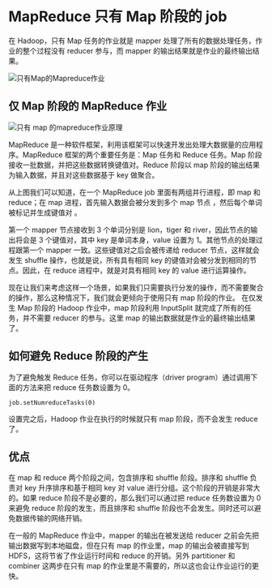# MapReduce 只有 Map 阶段的 job

在 Hadoop，只有 Map 任务的作业就是 mapper 处理了所有的数据处理任务，作业的整个过程没有 reducer 参与，而 mapper 的输出结果就是作业的最终输出结果。

![只有Map的Mapreduce作业](https://www.hadoopdoc.com/media/editor/file_1570258133000_20191005144855904374.png "只有Map的Mapreduce作业")

## 仅 Map 阶段的 MapReduce 作业

![只有 map 的mapreduce作业原理](https://www.hadoopdoc.com/media/editor/file_1570258195000_20191005144957180756.png "只有 map 的mapreduce作业原理")

MapReduce 是一种软件框架，利用该框架可以快速开发出处理大数据量的应用程序。MapReduce 框架的两个重要任务是：Map 任务和 Reduce 任务。Map 阶段接收一批数据，并把这些数据转换键值对。Reduce 阶段以 map 阶段的输出结果为输入数据，并且对这些数据基于 key 做聚合。

从上图我们可以知道，在一个 MapReduce job 里面有两组并行进程，即 map 和 reduce；在 map 进程，首先输入数据会被分发到多个 map 节点 ，然后每个单词被标记并生成键值对 。

第一个 mapper 节点接收到 3 个单词分别是 lion，tiger 和 river，因此节点的输出将会是 3 个键值对，其中 key 是单词本身，value 设置为 1。其他节点的处理过程跟第一个 mapper 一致。这些键值对之后会被传递给 reducer 节点，这样就会发生 shuffle 操作，也就是说，所有具有相同 key 的键值对会被分发到相同的节点。因此，在 reduce 进程中，就是对具有相同 key 的 value 进行运算操作。

现在让我们来考虑这样一个场景，如果我们只需要执行分发的操作，而不需要聚合的操作，那么这种情况下，我们就会更倾向于使用只有 map 阶段的作业。 在仅发生 Map 阶段的 Hadoop 作业中，map 阶段利用 InputSplit 就完成了所有的任务，并不需要 reducer 的参与。这里 map 的输出数据就是作业的最终输出结果了。

## 如何避免 Reduce 阶段的产生

为了避免触发 Reduce 任务，你可以在驱动程序（driver program）通过调用下面的方法来把 reduce 任务数设置为 0。

`job.setNumreduceTasks(0)`

设置完之后，Hadoop 作业在执行的时候就只有 map 阶段，而不会发生 reduce 了。

## 优点

在 map 和 reduce 两个阶段之间，包含排序和 shuffle 阶段。排序和 shuffle 负责对 key 升序排序和基于相同 key 对 value 进行分组。这个阶段的开销是非常大的。如果 reduce 阶段不是必要的，那么我们可以通过把 reduce 任务数设置为 0 来避免 reduce 阶段的发生，而且排序和 shuffle 阶段也不会发生。同时还可以避免数据传输的网络开销。

在一般的 MapReduce 作业中，mapper 的输出在被发送给 reducer 之前会先把输出数据写到本地磁盘，但在只有 map 的作业里，map 的输出会被直接写到 HDFS，这将节省了作业运行时间和 reduce 的开销。另外 partitioner 和 combiner 这两步在只有 map 的作业里是不需要的，所以这也会让作业运行的更快。
